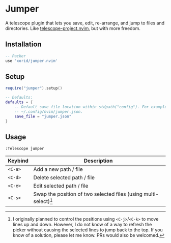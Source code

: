 # Jumper

A telescope plugin that lets you save, edit, re-arrange, and jump to files and directories. Like [telescope-project.nvim](https://github.com/nvim-telescope/telescope-project.nvim), but with more freedom.

## Installation

```lua
-- Packer
use 'xorid/jumper.nvim'
```

## Setup
```lua
require("jumper").setup()

-- Defaults:
defaults = {
	-- Default save file location within stdpath("config"). For example,
	-- ~/.config/nvim/jumper.json.
	save_file = "jumper.json"
}
```

## Usage

`:Telescope jumper`

| Keybind   | Description                                                      |
| --------- | -------------                                                    |
| `<C-a>`   | Add a new path / file                                            |
| `<C-d>`   | Delete selected path / file                                      |
| `<C-e>`   | Edit selected path / file                                        |
| `<C-s>`   | Swap the position of two selected files (using multi-select)[^1] |

[^1]: I originally planned to control the positions using `<C-j>`/`<C-k>` to move lines up and down. However, I do not know of a way to refresh the picker without causing the selected lines to jump back to the top. If you know of a solution, please let me know. PRs would also be welcomed.
